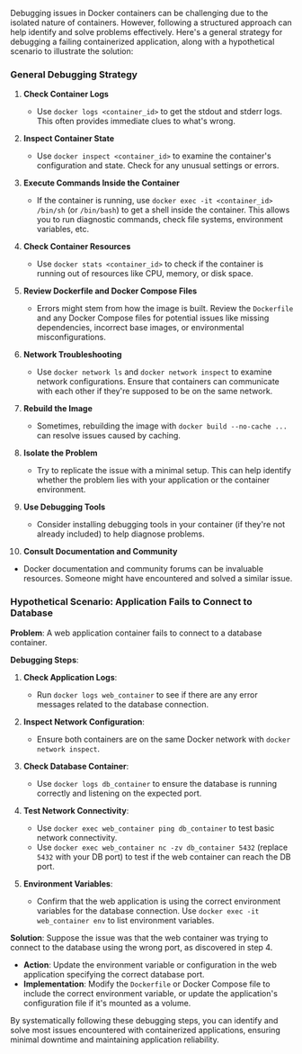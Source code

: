 Debugging issues in Docker containers can be challenging due to the isolated nature of containers. However, following a structured approach can help identify and solve problems effectively. Here's a general strategy for debugging a failing containerized application, along with a hypothetical scenario to illustrate the solution:

### General Debugging Strategy

1. **Check Container Logs**
    - Use `docker logs <container_id>` to get the stdout and stderr logs. This often provides immediate clues to what's wrong.

2. **Inspect Container State**
    - Use `docker inspect <container_id>` to examine the container's configuration and state. Check for any unusual settings or errors.

3. **Execute Commands Inside the Container**
    - If the container is running, use `docker exec -it <container_id> /bin/sh` (or `/bin/bash`) to get a shell inside the container. This allows you to run diagnostic commands, check file systems, environment variables, etc.

4. **Check Container Resources**
    - Use `docker stats <container_id>` to check if the container is running out of resources like CPU, memory, or disk space.

5. **Review Dockerfile and Docker Compose Files**
    - Errors might stem from how the image is built. Review the `Dockerfile` and any Docker Compose files for potential issues like missing dependencies, incorrect base images, or environmental misconfigurations.

6. **Network Troubleshooting**
    - Use `docker network ls` and `docker network inspect` to examine network configurations. Ensure that containers can communicate with each other if they're supposed to be on the same network.

7. **Rebuild the Image**
    - Sometimes, rebuilding the image with `docker build --no-cache ...` can resolve issues caused by caching.

8. **Isolate the Problem**
    - Try to replicate the issue with a minimal setup. This can help identify whether the problem lies with your application or the container environment.

9. **Use Debugging Tools**
    - Consider installing debugging tools in your container (if they're not already included) to help diagnose problems.

10. **Consult Documentation and Community**
- Docker documentation and community forums can be invaluable resources. Someone might have encountered and solved a similar issue.

### Hypothetical Scenario: Application Fails to Connect to Database

**Problem**: A web application container fails to connect to a database container.

**Debugging Steps**:

1. **Check Application Logs**:
    - Run `docker logs web_container` to see if there are any error messages related to the database connection.

2. **Inspect Network Configuration**:
    - Ensure both containers are on the same Docker network with `docker network inspect`.

3. **Check Database Container**:
    - Use `docker logs db_container` to ensure the database is running correctly and listening on the expected port.

4. **Test Network Connectivity**:
    - Use `docker exec web_container ping db_container` to test basic network connectivity.
    - Use `docker exec web_container nc -zv db_container 5432` (replace `5432` with your DB port) to test if the web container can reach the DB port.

5. **Environment Variables**:
    - Confirm that the web application is using the correct environment variables for the database connection. Use `docker exec -it web_container env` to list environment variables.

**Solution**: Suppose the issue was that the web container was trying to connect to the database using the wrong port, as discovered in step 4.

- **Action**: Update the environment variable or configuration in the web application specifying the correct database port.
- **Implementation**: Modify the `Dockerfile` or Docker Compose file to include the correct environment variable, or update the application's configuration file if it's mounted as a volume.

By systematically following these debugging steps, you can identify and solve most issues encountered with containerized applications, ensuring minimal downtime and maintaining application reliability.